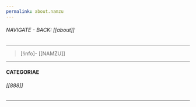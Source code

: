 ```yaml
---
permalink: about.namzu
---
```


###### NAVIGATE - BACK:  [[about]]
----
>[!info]- [[NAMZU]]
-----
#### CATEGORIAE


###### [[888]]


----
